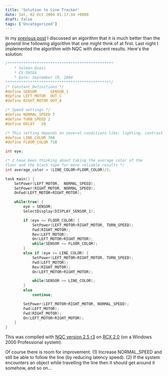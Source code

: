 ```yaml
---
title: 'Solution to Line Tracker'
date: Sat, 02 Oct 2004 01:17:34 +0000
draft: false
tags: ['Uncategorized']
---
```


In my [previous post](/blog/line-tracker/2004/09/) I discussed an algorithm that it is much better than the _general_ line following algorithm that one might think of at first. Last night I implemented the algorithm with NQC with descent results. Here's the solution:

```c
/***********************************************
	* Salman Quazi
	* CS-595EA
	* Date: September 19, 2004
***********************************************/
/* Constant Definitions */
#define SENSOR		SENSOR_1
#define LEFT_MOTOR	OUT_C
#define RIGHT_MOTOR	OUT_A

/* Speed settings */
#define NORMAL_SPEED 7
#define TURN_SPEED 2
#define DELAY	20

/* This setting depends on several conditions like: lighting, contrast between the tape and the floor ... */
#define LINE_COLOR 768
#define FLOOR_COLOR 710

int eye;

/* I have been thinking about taking the average color of the 
floor and the black tape for more reliable results */
int average_color = (LINE_COLOR+FLOOR_COLOR)/2;

task main() {
	SetPower(LEFT_MOTOR,  NORMAL_SPEED);
	SetPower(RIGHT_MOTOR, NORMAL_SPEED);
	OnFwd(LEFT_MOTOR+RIGHT_MOTOR);

	while(true) {
		eye = SENSOR;
		SelectDisplay(DISPLAY_SENSOR_1);

		if (eye <= FLOOR_COLOR) {
			SetPower(LEFT_MOTOR+RIGHT_MOTOR, TURN_SPEED);
			Fwd(RIGHT_MOTOR);
			Rev(LEFT_MOTOR);
			On(LEFT_MOTOR+RIGHT_MOTOR);
			while(SENSOR <= FLOOR_COLOR);
		}
		else if (eye >= LINE_COLOR) {
			SetPower(LEFT_MOTOR+RIGHT_MOTOR, TURN_SPEED);
			Fwd(LEFT_MOTOR);
			Rev(RIGHT_MOTOR);
			On(LEFT_MOTOR+RIGHT_MOTOR);

			while(SENSOR >= LINE_COLOR);
		}
		else
			continue;

		SetPower(LEFT_MOTOR+RIGHT_MOTOR, NORMAL_SPEED);
		Fwd(LEFT_MOTOR);
		Fwd(RIGHT_MOTOR);
		On(LEFT_MOTOR+RIGHT_MOTOR);
	}
} 
```

This was compiled with [NQC version 2.5 r3](http://bricxcc.sourceforge.net/nqc/release/index.html) on [RCX 2.0](http://mindstorms.lego.com/support/en/ris20.asp) (on a Windows 2000 Professional system).

Of course there is room for improvement. (1) Increase NORMAL\_SPEED and still be able to follow the line (by reducing latency speed). (2) If the system encounters an object while travelling the line then it should get around it somehow, and so on...